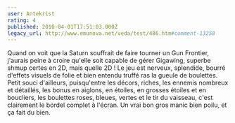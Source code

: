 ```yaml
---
user: Antekrist
rating: 4
published: 2010-04-01T17:51:03.000Z
legacy_url: http://www.emunova.net/veda/test/486.htm#comment-13258
---
```

Quand on voit que la Saturn souffrait de faire tourner un Gun Frontier, j'aurais peine à croire qu'elle soit capable de gérer Gigawing, superbe shmup certes en 2D, mais quelle 2D ! Le jeu est nerveux, splendide, bourré d'effets visuels de folie et bien entendu truffé ras la gueule de boulettes.
Petit souci d'ailleurs, puisqu'entre les décors, riches, les ennemis nombreux et détaillés, les bonus en aiglons, en étoiles, en grosses étoiles et en boucliers, les boulettes roses, bleues, vertes et le tir du vaisseau, c'est clairement le bordel complet à l'écran.
Un vrai bon gros manic bien poilu, et ça fait du bien.